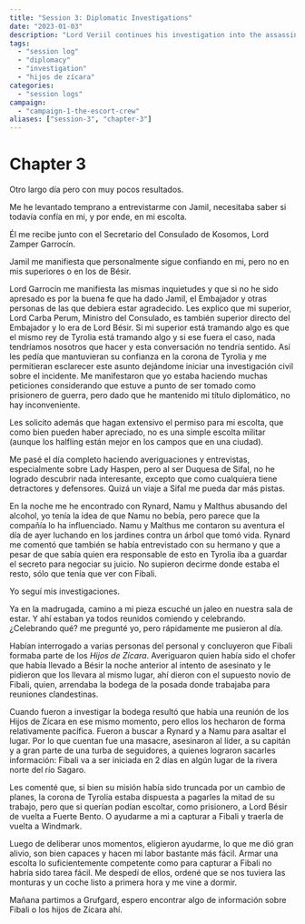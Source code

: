 ```yaml
---
title: "Session 3: Diplomatic Investigations"
date: "2023-01-03"
description: "Lord Veriil continues his investigation into the assassination attempt against Lord Bésir."
tags:
  - "session log"
  - "diplomacy"
  - "investigation"
  - "hijos de zícara"
categories:
  - "session logs"
campaign:
  - "campaign-1-the-escort-crew"
aliases: ["session-3", "chapter-3"]
---
```


# Chapter 3

Otro largo día pero con muy pocos resultados.

Me he levantado temprano a entrevistarme con Jamil, necesitaba saber si todavía confía en mi, y por ende, en mi escolta.

Él me recibe junto con el Secretario del Consulado de Kosomos, Lord Zamper Garrocín.

Jamil me manifiesta que personalmente sigue confiando en mi, pero no en mis superiores o en los de Bésir.

Lord Garrocín me manifiesta las mismas inquietudes y que si no he sido apresado es por la buena fe que ha dado Jamil, el Embajador y otras personas de las que debiera estar agradecido. Les explico que mi superior, Lord Carba Perum, Ministro del Consulado, es también superior directo del Embajador y lo era de Lord Bésir. Si mi superior está tramando algo es que el mismo rey de Tyrolia está tramando algo y si ese fuera el caso, nada tendríamos nosotros que hacer y esta conversación no tendría sentido. Así les pedía que mantuvieran su confianza en la corona de Tyrolia y me permitieran esclarecer este asunto dejándome iniciar una investigación civil sobre el incidente. Me manifestaron que yo estaba haciendo muchas peticiones considerando que estuve a punto de ser tomado como prisionero de guerra, pero dado que he mantenido mi título diplomático, no hay inconveniente.

Les solicito además que hagan extensivo el permiso para mi escolta, que como bien pueden haber apreciado, no es una simple escolta militar (aunque los halfling están mejor en los campos que en una ciudad).

Me pasé el día completo haciendo averiguaciones y entrevistas, especialmente sobre Lady Haspen, pero al ser Duquesa de Sifal, no he logrado descubrir nada interesante, excepto que como cualquiera tiene detractores y defensores. Quizá un viaje a Sifal me pueda dar más pistas.

En la noche me he encontrado con Rynard, Namu y Malthus abusando del alcohol, yo tenía la idea de que Namu no bebía, pero parece que la compañía lo ha influenciado. Namu y Malthus me contaron su aventura el día de ayer luchando en los jardines contra un árbol que tomó vida. Rynard me comentó que también se había entrevistado con su hermano y que a pesar de que sabía quien era responsable de esto en Tyrolia iba a guardar el secreto para negociar su juicio. No supieron decirme donde estaba el resto, sólo que tenía que ver con Fibali.

Yo seguí mis investigaciones.

Ya en la madrugada, camino a mi pieza escuché un jaleo en nuestra sala de estar. Y ahí estaban ya todos reunidos comiendo y celebrando. ¿Celebrando qué? me pregunté yo, pero rápidamente me pusieron al día.

Habían interrogado a varias personas del personal y concluyeron que Fibali formaba parte de los _Hijos de Zícara_. Averiguaron quien había sido el chofer que había llevado a Bésir la noche anterior al intento de asesinato y le pidieron que los llevara al mismo lugar, ahí dieron con el supuesto novio de Fibali, quien, arrendaba la bodega de la posada donde trabajaba para reuniones clandestinas.

Cuando fueron a investigar la bodega resultó que había una reunión de los Hijos de Zícara en ese mismo momento, pero ellos los hecharon de forma relativamente pacífica. Fueron a buscar a Rynard y a Namu para asaltar el lugar. Por lo que cuentan fue una masacre, asesinaron al líder, a su capitán y a gran parte de una turba de seguidores, a quienes lograron sacarles información: Fibali va a ser iniciada en 2 días en algún lugar de la rivera norte del río Sagaro.

Les comenté que, si bien su misión había sido truncada por un cambio de planes, la corona de Tyrolia estaba dispuesta a pagarles la mitad de su trabajo, pero que si querían podían escoltar, como prisionero, a Lord Bésir de vuelta a Fuerte Bento. O ayudarme a mi a capturar a Fibali y traerla de vuelta a Windmark.

Luego de deliberar unos momentos, eligieron ayudarme, lo que me dió gran alivio, son bien capaces y hacen mi labor bastante más fácil. Armar una escolta lo suficientemente competente como para capturar a Fibali no habría sido tarea fácil. Me despedí de ellos, ordené que se nos tuviera las monturas y un coche listo a primera hora y me vine a dormir.

Mañana partimos a Grufgard, espero encontrar algo de información sobre Fibali o los hijos de Zícara ahí.